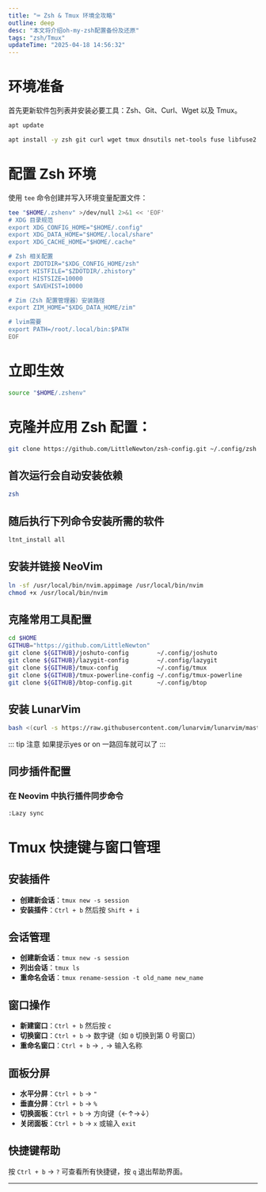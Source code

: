```yaml
---
title: "⌨️ Zsh & Tmux 环境全攻略"
outline: deep
desc: "本文将介绍oh-my-zsh配置备份及还原"
tags: "zsh/Tmux"
updateTime: "2025-04-18 14:56:32"
---
```




# 环境准备

首先更新软件包列表并安装必要工具：Zsh、Git、Curl、Wget 以及 Tmux。

```bash
apt update
```
```bash
apt install -y zsh git curl wget tmux dnsutils net-tools fuse libfuse2 make build-essential -y
```

# 配置 Zsh 环境

使用 `tee` 命令创建并写入环境变量配置文件：

```bash
tee "$HOME/.zshenv" >/dev/null 2>&1 << 'EOF'
# XDG 目录规范
export XDG_CONFIG_HOME="$HOME/.config"
export XDG_DATA_HOME="$HOME/.local/share"
export XDG_CACHE_HOME="$HOME/.cache"

# Zsh 相关配置
export ZDOTDIR="$XDG_CONFIG_HOME/zsh"
export HISTFILE="$ZDOTDIR/.zhistory"
export HISTSIZE=10000
export SAVEHIST=10000

# Zim（Zsh 配置管理器）安装路径
export ZIM_HOME="$XDG_DATA_HOME/zim"

# lvim需要
export PATH=/root/.local/bin:$PATH
EOF
```

# 立即生效
```bash
source "$HOME/.zshenv"
```

# 克隆并应用 Zsh 配置：

```bash
git clone https://github.com/LittleNewton/zsh-config.git ~/.config/zsh
```
## 首次运行会自动安装依赖
```bash
zsh
```
## 随后执行下列命令安装所需的软件
```bash
ltnt_install all
```

## 安装并链接 NeoVim

```bash
ln -sf /usr/local/bin/nvim.appimage /usr/local/bin/nvim
chmod +x /usr/local/bin/nvim
```

## 克隆常用工具配置

```bash
cd $HOME
GITHUB="https://github.com/LittleNewton"
git clone ${GITHUB}/joshuto-config        ~/.config/joshuto
git clone ${GITHUB}/lazygit-config        ~/.config/lazygit
git clone ${GITHUB}/tmux-config           ~/.config/tmux
git clone ${GITHUB}/tmux-powerline-config ~/.config/tmux-powerline
git clone ${GITHUB}/btop-config.git       ~/.config/btop
```
## 安装 LunarVim
```bash
bash <(curl -s https://raw.githubusercontent.com/lunarvim/lunarvim/master/utils/installer/install.sh)
```
::: tip 注意
如果提示yes or on 一路回车就可以了
:::

## 同步插件配置
### 在 Neovim 中执行插件同步命令
```bash 
:Lazy sync
```

# Tmux 快捷键与窗口管理

## 安装插件
- **创建新会话**：`tmux new -s session`
- **安装插件**：`Ctrl + b` 然后按 `Shift + i`
## 会话管理

- **创建新会话**：`tmux new -s session`
- **列出会话**：`tmux ls`
- **重命名会话**：`tmux rename-session -t old_name new_name`

## 窗口操作

- **新建窗口**：`Ctrl + b` 然后按 `c`
- **切换窗口**：`Ctrl + b` → 数字键（如 `0` 切换到第 0 号窗口）
- **重命名窗口**：`Ctrl + b` → `,` → 输入名称

## 面板分屏

- **水平分屏**：`Ctrl + b` → `"`
- **垂直分屏**：`Ctrl + b` → `%`
- **切换面板**：`Ctrl + b` → 方向键（←↑→↓）
- **关闭面板**：`Ctrl + b` → `x` 或输入 `exit`

## 快捷键帮助

按 `Ctrl + b` → `?` 可查看所有快捷键，按 `q` 退出帮助界面。

---
